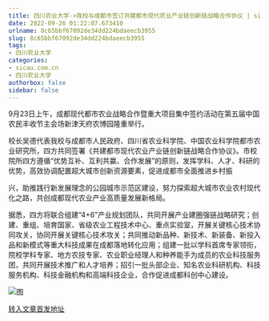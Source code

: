 ```yaml
---
title: 四川农业大学->我校与成都市签订共建都市现代农业产业链创新链战略合作协议 | sicau.com.cn
date: 2022-09-26 01:22:07.673410
urlname: 8c65bbf67092de34dd224bdaeecb3955
slug: 8c65bbf67092de34dd224bdaeecb3955
tags: 
- 四川农业大学
categories:
- sicau.com.cn
- 四川农业大学
authorbox: false
sidebar: false
---
```

9月23日上午，成都现代都市农业战略合作暨重大项目集中签约活动在第五届中国农民丰收节主会场新津天府农博园隆重举行。

校长吴德代表我校与成都市人民政府、四川省农业科学院、中国农业科学院都市农业研究所，四方共同签署《共建都市现代农业产业链创新链战略合作协议》。市校院所四方遵循“优势互补、互利共赢、合作发展”的原则，发挥学科、人才、科研的优势，高效协调配置超大城市创新资源要素，促进成都市全面推进乡村振
<!--more-->
兴，助推践行新发展理念的公园城市示范区建设，努力探索超大城市农业农村现代化之路，共创成都现代农业产业高质量发展新格局。

据悉，四方将联合组建“4+6”产业规划团队，共同开展产业建圈强链战略研究；创建、重组、培育国家、省级农业工程技术中心、重点实验室，开展关键核心技术协同攻关，协同开展关键核心技术攻关；共同推动新品种、新技术、新装备、新投入品和新模式等重大科技成果在成都落地转化应用；组建一批以学科首席专家领衔，院校学科专家、地方农技专家、农业职业经理人和种养能手为成员的农业科技服务团，共同开展技术推广和人才培养；招引一批头部企业、知名农业科研机构、科技服务机构、科技金融机构和高端科技企业，合作促进成都科创中心建设。

![图](https://news.sicau.edu.cn/__local/B/FC/BA/2FF0D3D5BC0CF8E5879E519EBE7_7A036888_14332.png)

[转入文章首发地址](https://news.sicau.edu.cn/info/1078/69646.htm)